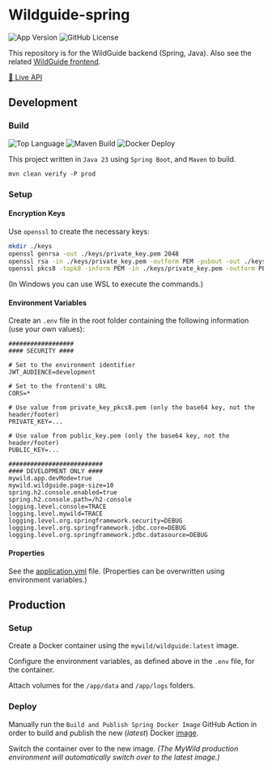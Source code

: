 # Wildguide-spring

![App Version](https://img.shields.io/badge/dynamic/xml?url=https%3A%2F%2Fraw.githubusercontent.com%2FHenryDeLange%2FWildGuide-spring%2Fmain%2Fpom.xml&query=%2F*%5Blocal-name()%3D'project'%5D%2F*%5Blocal-name()%3D'version'%5D&label=version)
![GitHub License](https://img.shields.io/github/license/HenryDeLange/WildGuide-spring)

This repository is for the WildGuide backend (Spring, Java). Also see the related [WildGuide frontend](https://github.com/HenryDeLange/WildGuide-react).

[🦉 Live API](https://api.wildguide.mywild.co.za/swagger-ui/index.html)

## Development

### Build

![Top Language](https://img.shields.io/github/languages/top/HenryDeLange/WildGuide-spring)
![Maven Build](https://img.shields.io/github/actions/workflow/status/HenryDeLange/WildGuide-spring/spring-source-build.yml?label=maven%20build)
![Docker Deploy](https://img.shields.io/github/actions/workflow/status/HenryDeLange/WildGuide-spring/spring-docker-image-build.yml?label=docker%20image%20deploy)

This project written in `Java 23` using `Spring Boot`, and `Maven` to build.

`mvn clean verify -P prod`

### Setup

#### Encryption Keys

Use `openssl` to create the necessary keys:

```sh
mkdir ./keys
openssl genrsa -out ./keys/private_key.pem 2048
openssl rsa -in ./keys/private_key.pem -outform PEM -pubout -out ./keys/public_key.pem
openssl pkcs8 -topk8 -inform PEM -in ./keys/private_key.pem -outform PEM -nocrypt -out ./keys/private_key_pkcs8.pem
```

(In Windows you can use WSL to execute the commands.)

#### Environment Variables

Create an `.env` file in the root folder containing the following information (use your own values):

```properties
##################
#### SECURITY ####

# Set to the environment identifier
JWT_AUDIENCE=development

# Set to the frontend's URL
CORS=*

# Use value from private_key_pkcs8.pem (only the base64 key, not the header/footer)
PRIVATE_KEY=...

# Use value from public_key.pem (only the base64 key, not the header/footer)
PUBLIC_KEY=...

##########################
#### DEVELOPMENT ONLY ####
mywild.app.devMode=true
mywild.wildguide.page-size=10
spring.h2.console.enabled=true
spring.h2.console.path=/h2-console
logging.level.console=TRACE
logging.level.mywild=TRACE
logging.level.org.springframework.security=DEBUG
logging.level.org.springframework.jdbc.core=DEBUG
logging.level.org.springframework.jdbc.datasource=DEBUG
```

#### Properties

See the [application.yml](./src/main/resources/application.yml) file. (Properties can be overwritten using environment variables.)

## Production

### Setup

Create a Docker container using the `mywild/wildguide:latest` image.

Configure the environment variables, as defined above in the `.env` file, for the container.

Attach volumes for the `/app/data` and `/app/logs` folders.

### Deploy

Manually run the `Build and Publish Spring Docker Image` GitHub Action in order to build and publish the new (_latest_) Docker [image](https://hub.docker.com/repository/docker/mywild/wildguide).

Switch the container over to the new image. _(The MyWild production environment will automatically switch over to the latest image.)_
